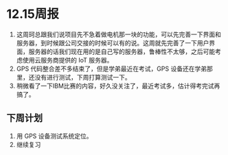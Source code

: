 # 12.15周报

1. 这周珂总跟我们说项目先不急着做电机那一块的功能，可以先完善一下界面和服务器，到时候跟公司交接的时候可以有的说。这周就先完善了一下用户界面，服务器的话我们现在用的是自己写的服务器，鲁棒性不太够，之后可能考虑使用云服务商提供的 IoT 服务器。
2. GPS 代码整合差不多结束了，但是学弟最近在考试，GPS 设备还在学弟那里，还没有进行测试，下周打算测试一下。
3. 稍微看了一下IBM比赛的内容，好久没关注了，最近考试多，估计得考完试再搞了。

## 下周计划

1. 用 GPS 设备测试系统定位。
2. 继续复习

